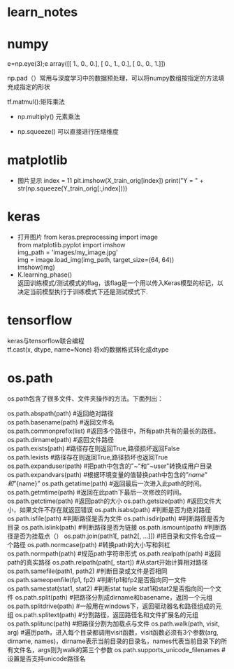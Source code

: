 # learn_notes

# numpy
e=np.eye(3);e
array([[ 1.,  0.,  0.],
       [ 0.,  1.,  0.],
       [ 0.,  0.,  1.]])
       
np.pad（）常用与深度学习中的数据预处理，可以将numpy数组按指定的方法填充成指定的形状

tf.matmul():矩阵乘法

* np.multiply() 元素乘法

* np.squeeze() 可以直接进行压缩维度


# matplotlib
* 图片显示
 index = 11
plt.imshow(X_train_orig[index])
print("Y = " + str(np.squeeze(Y_train_orig[:,index])))

# keras
* 打开图片
from keras.preprocessing import image  
from matplotlib.pyplot import imshow  
img_path = 'images/my_image.jpg'  
img = image.load_img(img_path, target_size=(64, 64))  
imshow(img)  
* K.learning_phase()  
返回训练模式/测试模式的flag，该flag是一个用以传入Keras模型的标记，以决定当前模型执行于训练模式下还是测试模式下.  

# tensorflow
keras与tensorflow联合编程  
tf.cast(x, dtype, name=None)  将x的数据格式转化成dtype

# os.path  
os.path包含了很多文件、文件夹操作的方法。下面列出：

os.path.abspath(path) #返回绝对路径  
os.path.basename(path) #返回文件名  
os.path.commonprefix(list) #返回多个路径中，所有path共有的最长的路径。  
os.path.dirname(path) #返回文件路径  
os.path.exists(path)  #路径存在则返回True,路径损坏返回False  
os.path.lexists  #路径存在则返回True,路径损坏也返回True
os.path.expanduser(path)  #把path中包含的"~"和"~user"转换成用户目录
os.path.expandvars(path)  #根据环境变量的值替换path中包含的”$name”和”${name}”
os.path.getatime(path)  #返回最后一次进入此path的时间。
os.path.getmtime(path)  #返回在此path下最后一次修改的时间。
os.path.getctime(path)  #返回path的大小
os.path.getsize(path)  #返回文件大小，如果文件不存在就返回错误
os.path.isabs(path)  #判断是否为绝对路径
os.path.isfile(path)  #判断路径是否为文件
os.path.isdir(path)  #判断路径是否为目录
os.path.islink(path)  #判断路径是否为链接
os.path.ismount(path)  #判断路径是否为挂载点（）
os.path.join(path1[, path2[, ...]])  #把目录和文件名合成一个路径
os.path.normcase(path)  #转换path的大小写和斜杠
os.path.normpath(path)  #规范path字符串形式
os.path.realpath(path)  #返回path的真实路径
os.path.relpath(path[, start])  #从start开始计算相对路径
os.path.samefile(path1, path2)  #判断目录或文件是否相同
os.path.sameopenfile(fp1, fp2)  #判断fp1和fp2是否指向同一文件
os.path.samestat(stat1, stat2)  #判断stat tuple stat1和stat2是否指向同一个文件
os.path.split(path)  #把路径分割成dirname和basename，返回一个元组
os.path.splitdrive(path)   #一般用在windows下，返回驱动器名和路径组成的元组
os.path.splitext(path)  #分割路径，返回路径名和文件扩展名的元组
os.path.splitunc(path)  #把路径分割为加载点与文件
os.path.walk(path, visit, arg)  #遍历path，进入每个目录都调用visit函数，visit函数必须有3个参数(arg, dirname, names)，dirname表示当前目录的目录名，names代表当前目录下的所有文件名，args则为walk的第三个参数
os.path.supports_unicode_filenames  #设置是否支持unicode路径名
